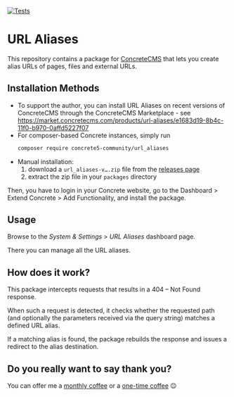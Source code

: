 [![Tests](https://github.com/concrete5-community/url_aliases/actions/workflows/tests.yml/badge.svg)](https://github.com/concrete5-community/url_aliases/actions/workflows/tests.yml)

# URL Aliases

This repository contains a package for [ConcreteCMS](https://www.concretecms.org/) that lets you create alias URLs of pages, files and external URLs.

## Installation Methods

* To support the author, you can install URL Aliases on recent versions of ConcreteCMS through the ConcreteCMS Marketplace - see https://market.concretecms.com/products/url-aliases/e1683d19-8b4c-11f0-b970-0affd5227f07
* For composer-based Concrete instances, simply run
   ```sh
   composer require concrete5-community/url_aliases
   ```
* Manual installation:
  1. download a `url_aliases-v….zip` file from the [releases page](https://github.com/concrete5-community/url_aliases/releases/latest)
  2. extract the zip file in your `packages` directory

Then, you have to login in your Concrete website, go to the Dashboard > Extend Concrete > Add Functionality, and install the package.

## Usage

Browse to the *System & Settings* > *URL Aliases* dashboard page.

There you can manage all the URL aliases.

## How does it work?

This package intercepts requests that results in a 404 – Not Found response.

When such a request is detected, it checks whether the requested path (and optionally the parameters received via the query string) matches a defined URL alias.

If a matching alias is found, the package rebuilds the response and issues a redirect to the alias destination.

## Do you really want to say thank you?

You can offer me a [monthly coffee](https://github.com/sponsors/mlocati) or a [one-time coffee](https://paypal.me/mlocati) :wink:
